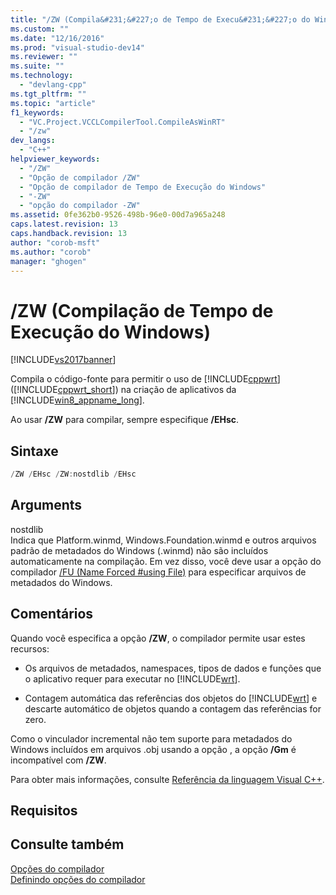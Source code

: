 ```yaml
---
title: "/ZW (Compila&#231;&#227;o de Tempo de Execu&#231;&#227;o do Windows) | Microsoft Docs"
ms.custom: ""
ms.date: "12/16/2016"
ms.prod: "visual-studio-dev14"
ms.reviewer: ""
ms.suite: ""
ms.technology: 
  - "devlang-cpp"
ms.tgt_pltfrm: ""
ms.topic: "article"
f1_keywords: 
  - "VC.Project.VCCLCompilerTool.CompileAsWinRT"
  - "/zw"
dev_langs: 
  - "C++"
helpviewer_keywords: 
  - "/ZW"
  - "Opção de compilador /ZW"
  - "Opção de compilador de Tempo de Execução do Windows"
  - "-ZW"
  - "opção do compilador -ZW"
ms.assetid: 0fe362b0-9526-498b-96e0-00d7a965a248
caps.latest.revision: 13
caps.handback.revision: 13
author: "corob-msft"
ms.author: "corob"
manager: "ghogen"
---
```

# /ZW (Compila&#231;&#227;o de Tempo de Execu&#231;&#227;o do Windows)
[!INCLUDE[vs2017banner](../../assembler/inline/includes/vs2017banner.md)]

Compila o código\-fonte para permitir o uso de [!INCLUDE[cppwrt](../../build/reference/includes/cppwrt_md.md)] \([!INCLUDE[cppwrt_short](../Token/cppwrt_short_md.md)]\) na criação de aplicativos da [!INCLUDE[win8_appname_long](../../build/includes/win8_appname_long_md.md)].  
  
 Ao usar **\/ZW** para compilar, sempre especifique **\/EHsc**.  
  
## Sintaxe  
  
```cpp  
/ZW /EHsc /ZW:nostdlib /EHsc  
```  
  
## Arguments  
 nostdlib  
 Indica que Platform.winmd, Windows.Foundation.winmd e outros arquivos padrão de metadados do Windows \(.winmd\) não são incluídos automaticamente na compilação.  Em vez disso, você deve usar a opção do compilador [\/FU \(Name Forced \#using File\)](../../build/reference/fu-name-forced-hash-using-file.md) para especificar arquivos de metadados do Windows.  
  
## Comentários  
 Quando você especifica a opção **\/ZW**, o compilador permite usar estes recursos:  
  
-   Os arquivos de metadados, namespaces, tipos de dados e funções que o aplicativo requer para executar no [!INCLUDE[wrt](../../atl/reference/includes/wrt_md.md)].  
  
-   Contagem automática das referências dos objetos do [!INCLUDE[wrt](../../atl/reference/includes/wrt_md.md)] e descarte automático de objetos quando a contagem das referências for zero.  
  
 Como o vinculador incremental não tem suporte para metadados do Windows incluídos em arquivos .obj usando a opção , a opção **\/Gm** é incompatível com **\/ZW**.  
  
 Para obter mais informações, consulte [Referência da linguagem Visual C\+\+](../Topic/Visual%20C++%20Language%20Reference%20\(C++-CX\).md).  
  
## Requisitos  
  
## Consulte também  
 [Opções do compilador](../../build/reference/compiler-options.md)   
 [Definindo opções do compilador](../Topic/Setting%20Compiler%20Options.md)